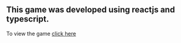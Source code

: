 ## This game was developed using reactjs and typescript.

To view the game [click here](https://jogodavelhapaduadev.surge.sh/)